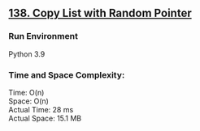 ## [138. Copy List with Random Pointer](https://leetcode.com/problems/copy-list-with-random-pointer/)

### Run Environment
Python 3.9

### Time and Space Complexity:
Time: O(n)  
Space: O(n)  
Actual Time: 28 ms  
Actual Space: 15.1 MB
